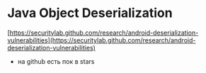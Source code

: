 # Java Object Deserialization

[https://securitylab.github.com/research/android-deserialization-vulnerabilities](https://securitylab.github.com/research/android-deserialization-vulnerabilities)

+ на github есть пок в stars

